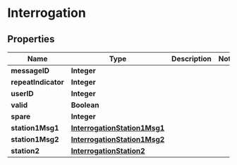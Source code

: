 

# Interrogation


## Properties

| Name | Type | Description | Notes |
|------------ | ------------- | ------------- | -------------|
|**messageID** | **Integer** |  |  |
|**repeatIndicator** | **Integer** |  |  |
|**userID** | **Integer** |  |  |
|**valid** | **Boolean** |  |  |
|**spare** | **Integer** |  |  |
|**station1Msg1** | [**InterrogationStation1Msg1**](InterrogationStation1Msg1.md) |  |  |
|**station1Msg2** | [**InterrogationStation1Msg2**](InterrogationStation1Msg2.md) |  |  |
|**station2** | [**InterrogationStation2**](InterrogationStation2.md) |  |  |



